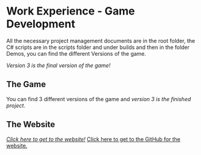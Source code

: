# Work Experience - Game Development

All the necessary project management documents are in the root folder, the C# scripts are in the scripts folder and under builds and then in the folder Demos, you can find the different Versions of the game.

*Version 3 is the final version of the game!*

## The Game

You can find 3 different versions of the game and *version 3 is the finished project*.

## The Website

[*Click here to get to the website!*](https://unity-website.netlify.app/)
[Click here to get to the GitHub for the website.](https://github.com/Nykage/unity-website)
